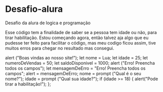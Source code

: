 # Desafio-alura
Desafio da alura de logica e programação

Esse código tem a finalidade de saber se a pessoa tem idade ou não, para tirar habilitação.
Estou começando agora, então talvez aja algo que eu pudesse ter feito para facilitar o código, mas meu codigo ficou assim, tive muitos erros para chegar no resultado mas consegui.



alert ("Boas vindas ao nosso site!");
let nome = Lua;
let idade = 25;
let numeroDeVendas = 50;
let saldoDisponivel = 1000;
alert ("Erro! Preencha todos os campos");
let mensagemDeErro = "Erro! Preencha todos os campos";
alert = mensagemDeErro;
nome = prompt ("Qual é o seu nome?");
 idade = prompt ("Qual sua idade?");
 if (idade >= 18) {
    alert("Pode tirar a habilitação!");
};
